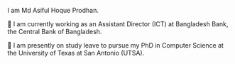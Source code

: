 I am Md Asiful Hoque Prodhan.

🔭 I am currently working as an Assistant Director (ICT) at Bangladesh Bank, the Central Bank of Bangladesh.

🌱 I am presently on study leave to pursue my PhD in Computer Science at the University of Texas at San Antonio (UTSA).
